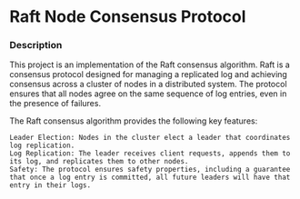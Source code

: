 # Raft Node Consensus Protocol
### Description

This project is an implementation of the Raft consensus algorithm. Raft is a consensus protocol designed for managing a replicated log and achieving consensus across a cluster of nodes in a distributed system. The protocol ensures that all nodes agree on the same sequence of log entries, even in the presence of failures.

The Raft consensus algorithm provides the following key features:

    Leader Election: Nodes in the cluster elect a leader that coordinates log replication.
    Log Replication: The leader receives client requests, appends them to its log, and replicates them to other nodes.
    Safety: The protocol ensures safety properties, including a guarantee that once a log entry is committed, all future leaders will have that entry in their logs.
